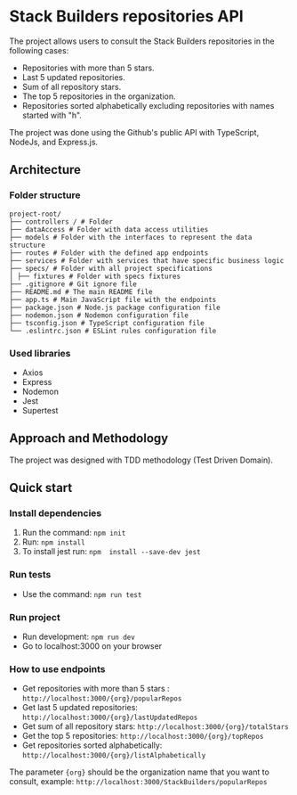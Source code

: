 
# Stack Builders repositories API

The project allows users to consult the Stack Builders repositories in the following cases:

-   Repositories with more than 5 stars.
-   Last 5 updated repositories.
-   Sum of all repository stars.
-   The top 5 repositories in the organization.
-   Repositories sorted alphabetically excluding repositories with names started with "h".

The project was done using the Github's public API with TypeScript, NodeJs, and Express.js.
  
 
## Architecture

### Folder structure
```
project-root/ 
├── controllers / # Folder 
├── dataAccess # Folder with data access utilities
├── models # Folder with the interfaces to represent the data structure 
├── routes # Folder with the defined app endpoints
├── services # Folder with services that have specific business logic
├── specs/ # Folder with all project specifications 
│ ├── fixtures # Folder with specs fixtures
├── .gitignore # Git ignore file 
├── README.md # The main README file 
├── app.ts # Main JavaScript file with the endpoints
├── package.json # Node.js package configuration file
├── nodemon.json # Nodemon configuration file
├── tsconfig.json # TypeScript configuration file
└── .eslintrc.json # ESLint rules configuration file 
```

### Used libraries
- Axios
- Express
- Nodemon
- Jest
- Supertest

## Approach and Methodology

The project was designed with TDD methodology (Test Driven Domain).

## Quick start

### Install dependencies

 1. Run the command: `npm init`
 2. Run: `npm install`
 3. To install jest run: `npm  install --save-dev jest`

### Run tests

 - Use the command: `npm run test`

 ### Run project

 - Run development: `npm run dev`
 - Go to localhost:3000 on your browser
 
 ### How to use endpoints
 
 - Get repositories with more than 5 stars : `http://localhost:3000/{org}/popularRepos`
 - Get last 5 updated repositories: `http://localhost:3000/{org}/lastUpdatedRepos`
 - Get sum of all repository stars: `http://localhost:3000/{org}/totalStars`
 - Get the top 5 repositories: `http://localhost:3000/{org}/topRepos`
 - Get repositories sorted alphabetically: `http://localhost:3000/{org}/listAlphabetically`

The parameter `{org}` should be the organization name that you want to consult, example: `http://localhost:3000/StackBuilders/popularRepos`
